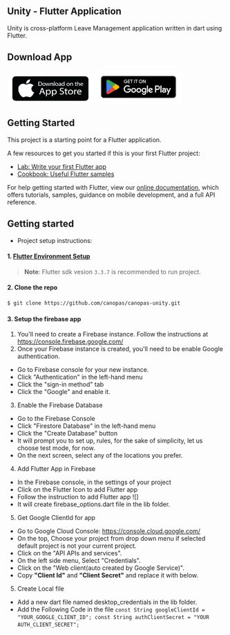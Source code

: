 ## Unity - Flutter Application

Unity is cross-platform Leave Management application written in dart using Flutter.

## Download App

<img src="https://github.com/canopas/canopas-unity/blob/update-doc/screenshots/app-store-dl.png" width="200">   <img src="https://github.com/canopas/canopas-unity/blob/update-doc/screenshots/google-playstore-dl.png" width="200">

## Getting Started

This project is a starting point for a Flutter application.

A few resources to get you started if this is your first Flutter project:

- [Lab: Write your first Flutter app](https://flutter.dev/docs/get-started/codelab)
- [Cookbook: Useful Flutter samples](https://flutter.dev/docs/cookbook)

For help getting started with Flutter, view our
[online documentation](https://flutter.dev/docs), which offers tutorials,
samples, guidance on mobile development, and a full API reference.

## Getting started
* Project setup instructions:

#### 1. [Flutter Environment Setup](https://docs.flutter.dev/get-started/install)
> **Note**: Flutter sdk vesion `3.3.7` is recommended to run project.

#### 2. Clone the repo
```sh
$ git clone https://github.com/canopas/canopas-unity.git
```
#### 3. Setup the firebase app

1. You'll need to create a Firebase instance. Follow the instructions at https://console.firebase.google.com/
2. Once your Firebase instance is created, you'll need to be enable Google authentication.

* Go to Firebase console for your new instance.
* Click "Authentication" in the left-hand menu
* Click the "sign-in method" tab
* Click the "Google" and enable it.

3. Enable the Firebase Database
* Go to the Firebase Console
* Click "Firestore Database" in the left-hand menu
* Click the "Create Database" button
* It will prompt you to set up, rules, for the sake of simplicity, let us choose test mode, for now.
* On the next screen, select any of the locations you prefer.

4. Add Flutter App in Firebase
* In the Firebase console, in the settings of your project
* Click on the Flutter Icon to add Flutter app
* Follow the instruction to add Flutter app
![]
* It will create firebase_options.dart file in the lib folder.

5. Get Google ClientId for app
* Go to Google Cloud Console: https://console.cloud.google.com/
* On the top, Choose your project from drop down menu if selected default project is not your current project.
* Click on the "API APIs and services".
* On the left side menu, Select "Credentials".
* Click on the "Web client(auto created by Google Service)".
* Copy **"Client Id"** and **"Client Secret"** and replace it with below.

5. Create Local file 
* Add a new dart file named desktop_credentials in the lib folder.
* Add the Following Code in the file
`const String googleClientId =
  "YOUR_GOOGLE_CLIENT_ID";
  const String authClientSecret = "YOUR AUTH_CLIENT_SECRET";`

